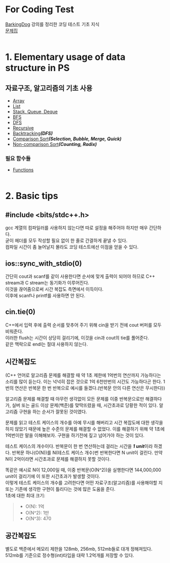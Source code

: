 # For Coding Test
[BarkingDog](https://github.com/encrypted-def) 강의를 정리한 코딩 테스트 기초 지식     
[문제집](https://www.acmicpc.net/workbook/by/BaaaaaaaaaaarkingDog)<br><br>

# 1. Elementary usage of data structure in PS    
  ## 자료구조, 알고리즘의 기초 사용  
  * [Array](https://github.com/whatsgoodg/Codes_for_tests/blob/main/usage/array.md)    
  * [List](https://github.com/whatsgoodg/Codes_for_tests/blob/main/usage/list.md)    
  * [Stack, Queue, Deque](https://github.com/whatsgoodg/Codes_for_tests/blob/main/usage/stack%2Cqueue%2Cdeque.md)    
  * [BFS](https://github.com/whatsgoodg/Codes_for_tests/blob/main/usage/bfs.md)   
  * [DFS](https://github.com/whatsgoodg/Codes_for_tests/blob/main/usage/dfs.md)    
  * [Recursive](https://github.com/whatsgoodg/Codes_for_tests/blob/main/usage/recursive.md)
  * [Backtracking](https://github.com/whatsgoodg/PS/blob/main/usage/backtracking.md)***(DFS)***
  * [Comparison Sort](https://github.com/whatsgoodg/PS/blob/main/usage/sort1.md)***(Selection, Bubble, Merge, Quick)***
  * [Non-comparison Sort](https://github.com/whatsgoodg/PS/blob/main/usage/sort2.md)***(Counting, Radix)***
  ### 필요 함수들
  * [Functions]()
  <br><br>
  
# 2. Basic tips
## #include <bits/stdc++.h> 
 gcc 계열의 컴파일러를 사용하지 않는다면 따로 설정을 해주어야 하지만 매우 간단하다.      
 굳이 헤더를 모두 작성할 필요 없이 한 줄로 간결하게 끝낼 수 있다.     
 컴파일 시간이 좀 늘어날지 몰라도 코딩 테스트에선 이점을 얻을 수 있다.     
  
  ## ios::sync_with_stdio(0)
  간단히 cout과 scanf를 같이 사용한다면 순서에 맞게 출력이 되어야 하므로 C++ stream과 C stream는 동기화가 이루어진다.<br>
  이것을 끊어줌으로써 시간 복잡도 측면에서 이득이다.<br> 
  이후에 scanf나 printf를 사용하면 안 된다.<br>
  
  ## cin.tie(0)
  C++에서 입력 후에 출력 순서를 맞추어 주기 위해 cin을 받기 전에 cout 버퍼를 모두 비워준다.<br>
  이러한 flush는 시간이 상당히 걸리기에, 이것을 cin과 cout의 tie를 풀어준다.<br>
  같은 맥락으로 endl는 절대 사용하지 않는다.<br>
  
  ## 시간복잡도
  (C++ 언어로 알고리즘 문제를 해결할 때 약 1초 제한에 1억번의 연산까지 가능하다는 소리를 많이 듣는다. 이는 넉넉히 잡은 것으로 1억 6천만번의 시간도 가능하다곤 한다.
  1번의 연산은 반복문 한 번 반복으로 예시를 들겠다.(반복문 안의 다른 연산은 무시한다))    
      
  알고리즘 문제를 해결할 때 아무런 생각없이 모든 문제를 이중 반복문으로만 해결하다가, 실버 또는 골드 이상 문제(백준)를 맞딱뜨렸을 때, 시간초과로 당황한 적이 있다. 알고리즘 구현을     하는 순서가 잘못된 것이였다.       
           
  문제를 읽고 테스트 케이스의 개수를 아예 무시를 해버리고 시간 복잡도에 대한 생각을 하지 않았기 때문에 높은 수준의 문제를 해결할 수 없었다. 이를 해결하기 위해 약 1초에 1억번이란 말을 이해해보자. 구현을 하기전에 짚고 넘어가야 하는 것이 있다.
      
  테스트 케이스의 개수이다. 반복문이 한 번 연산하는데 걸리는 시간을 ***1 unit***이라 하겠다. 반복문 하나(O(N))를 N(테스트 케이스 개수)번 반복한다면 N unit이 걸린다. 만약 N이 2억이라면 시간초과로 문제를 해결하지 못할 것이다.        
            
  똑같은 예시로 N이 12,000일 때, 이중 반복문(O(N^2))을 실행한다면 144,000,000 unit이 걸리기에 이 또한 시간초과가 발생할 것이다.    
  이렇게 테스트 케이스의 개수를 고려한다면 어떤 자료구조(알고리즘)를 사용해야할 지 또는 기존에 생각한 구현이 틀리다는 것에 많은 도움을 준다.     
  1초에 대한 최대 크기:    
  > * O(N): 1억    
  > * O(N^2): 1만
  > * O(N^3): 470     
   
  ## 공간복잡도     
  별도로 백준에서 메모리 제한을 128mb, 256mb, 512mb들로 대개 정해져있다. 512mb를 기준으로 정수형(int)타입을 대략 1.2억개를 저장할 수 있다.<br><br>
